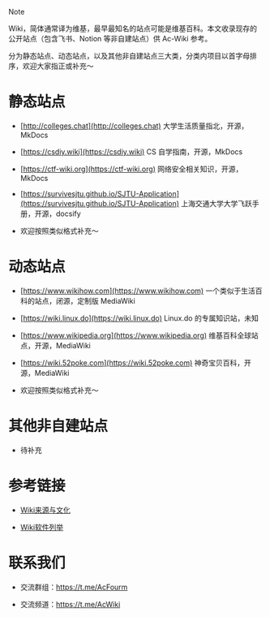 > [!NOTE]
> Wiki，简体通常译为维基，最早最知名的站点可能是维基百科。本文收录现存的公开站点（包含飞书、Notion 等非自建站点）供 Ac-Wiki 参考。
>
> 分为静态站点、动态站点，以及其他非自建站点三大类，分类内项目以首字母排序，欢迎大家指正或补充～

# 静态站点

- [http://colleges.chat](http://colleges.chat) 大学生活质量指北，开源，MkDocs

- [https://csdiy.wiki](https://csdiy.wiki) CS 自学指南，开源，MkDocs

- [https://ctf-wiki.org](https://ctf-wiki.org) 网络安全相关知识，开源，MkDocs

- [https://survivesjtu.github.io/SJTU-Application](https://survivesjtu.github.io/SJTU-Application) 上海交通大学大学飞跃手册，开源，docsify

- 欢迎按照类似格式补充～

# 动态站点

- [https://www.wikihow.com](https://www.wikihow.com) 一个类似于生活百科的站点，闭源，定制版 MediaWiki

- [https://wiki.linux.do](https://wiki.linux.do) Linux.do 的专属知识站，未知

- [https://www.wikipedia.org](https://www.wikipedia.org) 维基百科全球站点，开源，MediaWiki

- [https://wiki.52poke.com](https://wiki.52poke.com) 神奇宝贝百科，开源，MediaWiki

- 欢迎按照类似格式补充～

# 其他非自建站点

- 待补充

# 参考链接

- [Wiki来源与文化](https://zh.wikipedia.org/wiki/Wiki)

- [Wiki软件列举](https://zh.wikipedia.org/wiki/Wiki%E8%BB%9F%E9%AB%94)

# 联系我们

- 交流群组：https://t.me/AcFourm

- 交流频道：https://t.me/AcWiki
